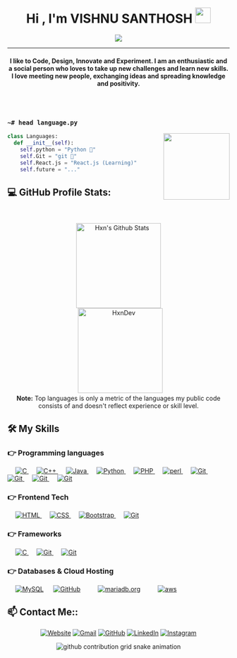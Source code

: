 
<h1 align="center">Hi , I'm VISHNU SANTHOSH <img src="https://media.giphy.com/media/hvRJCLFzcasrR4ia7z/giphy.gif" width="35"></h1>
<p align="center">
  <a href="https://github.com/DenverCoder1/readme-typing-svg"><img src="https://readme-typing-svg.herokuapp.com?lines=web+designer;Software+Developer;Deep+Learner;%20|%20AI%20|%20TECH%20Enthusiast;GAMER;Always%20learning%20new%20things&center=true&width=500&height=50"></a>
</p>

<hr/>
<h4 align="center"> I like to Code, Design, Innovate and Experiment. I am an enthusiastic and a social person who loves to take up new challenges and learn new skills. I love meeting new people, exchanging ideas and spreading knowledge and positivity.</h4>
<br>
<p align="center"> <img src="https://komarev.com/ghpvc/?username=vishnu1100&label=Profile%20views&color=0e75b6&style=plastic" alt="" /> </p>

### `~# head language.py`
<a href="#"><img align="right" height=150 src="https://github-readme-stats.vercel.app/api/top-langs/?username=vishnu1100&layout=compact&theme=react&hide=html,css&hide_border=true&card_width=380&hide_title=true&langs_count=6"></a>

```python
class Languages:
  def __init__(self):
    self.python = "Python 🐍"
    self.Git = "git 🔩"
    self.React.js = "React.js (Learning)"
    self.future = "..."
```
## 💻 GitHub Profile Stats:

  <br/>
  <p align="center">
	<a href="https://github.com/vishnu1100/github-readme-stats"><img alt="Hxn's Github Stats" src="https://github-readme-stats.vercel.app/api?username=vishnu1100&show_icons=true&count_private=true&theme=algolia" height="192px"/></a>
<br/>
  &nbsp;
	  <img src="https://github-readme-stats.vercel.app/api/top-langs?username=HxnDev&show_icons=true&locale=en&layout=compact&theme=algolia" alt="HxnDev" height="192px"/>
  <br/>
  <b>Note:</b> Top languages is only a metric of the languages my public code consists of and doesn't reflect experience or skill level.
  </p>

## 🛠️ My Skills

### 👉 Programming languages

<p align="left"> 
  &emsp; 
  <a href="https://www.cprogramming.com/" target="_blank"> 
    <img alt="C" src="https://img.shields.io/badge/C%20-%232370ED.svg?logo=c&logoColor=white">
  </a> 
  &emsp;
  <a href="https://www.w3schools.com/cpp/" target="_blank"> 
    <img alt="C++" src="https://img.shields.io/badge/C++%20-%2300599C.svg?logo=c%2B%2B&logoColor=white">
  </a> 
  &emsp;
  <a href="https://www.java.com" target="_blank"> 
    <img alt="Java" src="https://img.shields.io/badge/Java-%23007396.svg?logo=java&logoColor=white">
  </a>
  &emsp;
   <a href="https://www.python.org" target="_blank">
    <img alt="Python" src="https://img.shields.io/badge/Python%20-%2314354C.svg?logo=python&logoColor=white">
  </a>
  &emsp;
  <a href="https://www.php.net/">
    <img alt="PHP" src="https://img.shields.io/badge/PHP-%23777BB4.svg?logo=php&logoColor=white"/>
  </a>
	&emsp;
  <a href="https://www.perl.org/">
    <img alt="perl" src="https://img.shields.io/badge/Perl-%23E34F26.svg?style=flat&logo=mariadb&logoColor=blue"/>
  </a>
  &emsp;
  <a href="https://www.git-scm.com/">
    <img alt="Git" src="https://img.shields.io/badge/git-%23563D7C.svg?style=flat&logo=git&logoColor=yellow"/>
  </a>
  &emsp;
  <a href="https://www.javascript.com/">
    <img alt="Git" src="https://img.shields.io/badge/javascript-%23563D7y.svg?style=flat&logo=javascript&logoColor=red"/>
  </a>
&emsp;
  <a href="https://www.jquery.com/">
    <img alt="Git" src="https://img.shields.io/badge/Jquery-%2300f.svg?style=flat&logo=jquery&logoColor=white"/>
  </a>
  &emsp;
  <a href="https://www.apache.org/">
    <img alt="Git" src="https://img.shields.io/badge/Apache-%232370ED.svg?style=flat&logo=apache&logoColor=white"/>
  </a>
  

### 👉 Frontend Tech
<p align="left"> 
  &emsp; 
  <a href="https://www.w3.org/html/" target="_blank"> 
   <img alt="HTML" src="https://img.shields.io/badge/HTML5%20-%23E34F26.svg?logo=html5&logoColor=white">
  </a>   
  &emsp;
  <a href="https://www.w3schools.com/css/" target="_blank">
    <img alt="CSS" src="https://img.shields.io/badge/CSS%20-%231572B6.svg?logo=css3&logoColor=white">
  </a> 
   &emsp;
  <a href="https://getbootstrap.com" target="_blank"> 
    <img alt="Bootstrap" src="https://img.shields.io/badge/Bootstrap-%23563D7C.svg?style=flat&logo=bootstrap&logoColor=white"/>
  </a>
	&emsp;
  <a href="https://www.javascript.com/">
    <img alt="Git" src="https://img.shields.io/badge/javascript-%23563D7y.svg?style=flat&logo=javascript&logoColor=red"/>
  </a>
 
</p>

### 👉 Frameworks
<p align="left"> 
  &emsp; 
  <a href="https://www.djangoproject.com/" target="_blank"> 
    <img alt="C" src="https://img.shields.io/badge/Django-%232370Eg.svg?style=flat&logo=django&logoColor=white">
  </a> 
 &emsp;
  <a href="https://www.react.dev/">
    <img alt="Git" src="https://img.shields.io/badge/React-%23563D7b.svg?style=flat&logo=react&logoColor=blue"/>
  </a>
	&emsp;
  <a href="https://flutter.dev/">
    <img alt="Git" src="https://img.shields.io/badge/Flutter-%23563D7b.svg?style=flat&logo=flutter&logoColor=yellow"/>
  </a>
</p>

### 👉 Databases & Cloud Hosting
<p align="left">
  &emsp;
    <a href="https://www.mysql.com/"><img alt="MySQL" src="https://img.shields.io/badge/MySQL-%2300f.svg?style=flat&logo=mysql&logoColor=white"></a>
  &emsp;
    <a href="https://www.github.com"><img alt="GitHub" src="https://img.shields.io/badge/GitHub%20Pages-%23327FC7.svg?style=flat&logo=github&logoColor=white"></a>
  &emsp;
   &emsp;
  <a href="https://www.mariadb.org"><img alt="mariadb.org" src="https://img.shields.io/badge/Mariadb-%23563D7b.svg?style=flat&logo=mariadb&logoColor=blue"></a>
	&emsp;
	&emsp;
  <a href="https://www.aws.com"><img alt="aws" src="https://img.shields.io/badge/aws-%23563D7b.svg?style=flat&logo=amazon&logoColor=yellow"></a>
	&emsp;
 </p>
 
 

## 📫 Contact Me::
<p align="center">
  <a href=""><img src="https://img.icons8.com/bubbles/50/000000/web.png" alt="Website"/></a>
	<a href="mailto:vishnusanthoshvr@gmail.com"><img src="https://img.icons8.com/bubbles/50/000000/gmail.png" alt="Gmail"/></a>
	<a href="https://github.com/vishnu1100"><img src="https://img.icons8.com/bubbles/50/000000/github.png" alt="GitHub"/></a>
	<a href=""><img src="https://img.icons8.com/bubbles/50/000000/linkedin.png" alt="LinkedIn"/></a>
	<a href=""><img src="https://img.icons8.com/bubbles/50/000000/instagram.png" alt="Instagram"/></a>
	
</p>




<div align="center">
<picture>
  <source media="(prefers-color-scheme: dark)" srcset="https://raw.githubusercontent.com/vishnu1100/vishnu1100/refs/heads/main/contrib-snake-dark.svg">
  <source media="(prefers-color-scheme: light)" srcset="https://raw.githubusercontent.com/vishnu1100/vishnu1100/refs/heads/main/contrib-snake.svg">
  <img alt="github contribution grid snake animation" src="https://raw.githubusercontent.com/vishnu1100/vishnu1100/refs/heads/main/contrib-snake-dark.svg">
</picture>
</div>
